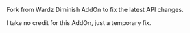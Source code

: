 Fork from Wardz Diminish AddOn to fix the latest API changes.

I take no credit for this AddOn, just a temporary fix.
